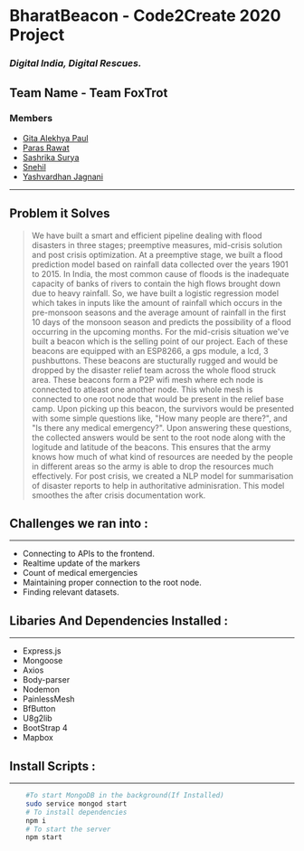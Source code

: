 # **BharatBeacon - Code2Create 2020 Project**
### *Digital India, Digital Rescues.*


## **Team Name** - Team FoxTrot

### **Members**  
* [Gita Alekhya Paul](www,github.com/gitaalekhyapaul)  
* [Paras Rawat](www,github.com/TrizteX)  
* [Sashrika Surya](www,github.com/sashrika15)  
* [Snehil](www,github.com/sneakysensei)  
* [Yashvardhan Jagnani](www,github.com/jagnani73)   

---

## **Problem it Solves**
>We have built a smart and efficient pipeline dealing with flood disasters in three stages; preemptive measures, mid-crisis solution and post crisis optimization. 
At a preemptive stage, we built a flood prediction model based on rainfall data collected over the years 1901 to 2015. In India, the most common cause of floods is the inadequate capacity of banks of rivers to contain the high flows brought down due to heavy rainfall. So, we have built a logistic regression model which takes in inputs like the amount of rainfall which occurs in the pre-monsoon seasons and the average amount of rainfall in the first 10 days of the monsoon season and predicts the possibility of a flood occurring in the upcoming months.
For the mid-crisis situation we've built a beacon which is the selling point of our project. Each of these beacons are equipped with an ESP8266, a gps module, a lcd, 3 pushbuttons. These beacons are stucturally rugged and would be dropped by the disaster relief team across the whole flood struck area. These beacons form a P2P wifi mesh where ech node is connected to atleast one another node. This whole mesh is connected to one root node that would be present in the relief base camp. Upon picking up this beacon, the survivors would be presented with some simple questions like, "How many people are there?", and "Is there any medical emergency?". Upon answering these questions, the collected answers would be sent to the root node along with the logitude and latitude of the beacons. This ensures that the army knows how much of what kind of resources are needed by the people in different areas so the army is able to drop the resources much effectively.
For post crisis, we created a NLP model for summarisation of disaster reports to help in authoritative adminisration. This model smoothes the after crisis documentation work.

## **Challenges we ran into :**
***
* Connecting to APIs to the frontend.
* Realtime update of the markers
* Count of medical emergencies
* Maintaining proper connection to the root node.
* Finding relevant datasets.

## **Libaries And Dependencies Installed :**
***
* Express.js
* Mongoose
* Axios
* Body-parser
* Nodemon
* PainlessMesh
* BfButton
* U8g2lib
* BootStrap 4
* Mapbox
## **Install Scripts :**
***
```bash
    #To start MongoDB in the background(If Installed)
    sudo service mongod start
    # To install dependencies
    npm i
    # To start the server
    npm start
```